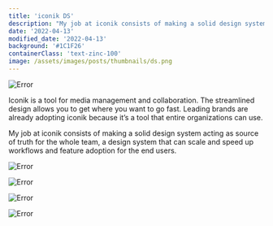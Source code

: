 ```yaml
---
title: 'iconik DS'
description: "My job at iconik consists of making a solid design system acting as source of truth for the whole team, a design system that can scale and speed up workflows and feature adoption for the end users."
date: '2022-04-13'
modified_date: '2022-04-13'
background: '#1C1F26'
containerClass: 'text-zinc-100'
image: /assets/images/posts/thumbnails/ds.png
---
```


![Error](@@baseUrl@@/assets/images/posts/design_system/000.png)

Iconik is a tool for media management and collaboration. The streamlined design allows you to get where  you want to go fast. Leading brands are already adopting iconik because it’s a tool that entire organizations can use. 

My job at iconik consists of making a solid design system acting as source of truth for the whole team, a design system that can scale and speed up workflows and feature adoption for the end users. 

![Error](@@baseUrl@@/assets/images/posts/design_system/001.png)

![Error](@@baseUrl@@/assets/images/posts/design_system/002.png)

![Error](@@baseUrl@@/assets/images/posts/design_system/003.png)

![Error](@@baseUrl@@/assets/images/posts/design_system/004.png)
